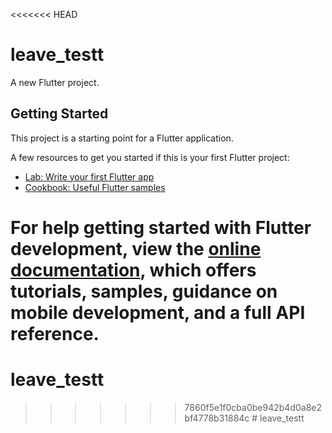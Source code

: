 <<<<<<< HEAD
# leave_testt

A new Flutter project.

## Getting Started

This project is a starting point for a Flutter application.

A few resources to get you started if this is your first Flutter project:

- [Lab: Write your first Flutter app](https://docs.flutter.dev/get-started/codelab)
- [Cookbook: Useful Flutter samples](https://docs.flutter.dev/cookbook)

For help getting started with Flutter development, view the
[online documentation](https://docs.flutter.dev/), which offers tutorials,
samples, guidance on mobile development, and a full API reference.
=======
# leave_testt
>>>>>>> 7860f5e1f0cba0be942b4d0a8e2bf4778b31884c
#   l e a v e _ t e s t t  
 